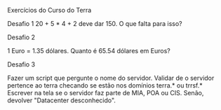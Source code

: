 Exercícios do Curso do Terra

Desafio 1
20 + 5 * 4 + 2 deve dar 150. O que falta para isso?

Desafio 2

1 Euro = 1.35 dólares.
Quanto é 65.54 dólares em Euros?

Desafio 3

Fazer um script que pergunte o nome do servidor.
Validar de o servidor pertence ao terra checando se estão nos domínios terra.* ou trrsf.*
Escrever na tela se o servidor faz parte de MIA, POA ou CIS. Senão, devolver "Datacenter desconhecido".
